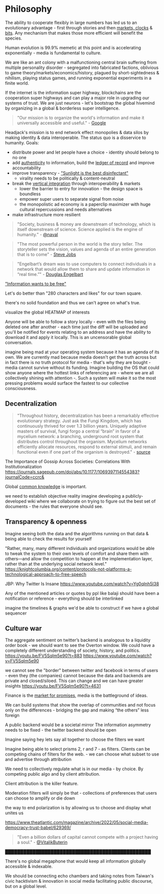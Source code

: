 # Philosophy

The ability to cooperate flexibly in large numbers has led us to an evolutionary advantage - first through stories and then [markets, clocks](https://www.ribbonfarm.com/2019/02/28/markets-are-eating-the-world/
) & [bits](https://a16z.com/2011/08/20/why-software-is-eating-the-world/). Any mechanism that makes those more efficient will benefit the species.

<!-- (borrowed from [Sreeram Kannan](https://youtu.be/DikrWN39Hts?t=106)) -->

Human evolution is 99.9% memetic at this point and is accelerating exponentially - media is fundamental to culture.

We are like an ant colony with a malfunctioning central brain suffering from multiple personality disorder - segregated into fabricated factions, oblivious to game theory/markets/economics/history, plagued by short-sightedness & nihilism, playing status games, and running exponential experiments in a finite world.



If the internet is the information super highway, blockchains are the cooperation super highways and can play a major role in upgrading our systems of trust. We are just neurons - let's bootstrap the global hivemind by organizing in a global & borderless super intelligence.





> "Our mission is to organize the world's information and make it universally accessible and useful." - [Google](https://about.google/)

Headjack's mission is to end network effect monopolies & data silos by making identity & data interoperable. The status quo is a disservice to humanity. Goals:

- distribute power and let people have a choice - identity should belong to no one
- add [authenticity](authenticity.md) to information, build the [ledger of record](https://twitter.com/balajis/status/1459140902144729088) and improve accountability
- improve transparency - ["Sunlight is the best disinfectant"](https://en.wiktionary.org/wiki/sunlight_is_the_best_disinfectant)
    - virality needs to be politically & content-neutral
- break the [vertical integration](problems.md#vertical-integration-vs-specialization--competition) through interoperability & markets
    - lower the barrier to entry for innovation - the design space is boundless
    - empower super users to separate signal from noise
    - the monopolistic ad economy is a paperclip maximizer with huge cultural repercussions and needs alternatives
- make infrastructure more resilient






> "Society, business & money are downstream of technology, which is itself downstream of science. Science applied is the engine of humanity." - [@naval](https://twitter.com/naval/status/790443306886926337)








> "The most powerful person in the world is the story teller. The storyteller sets the vision, values and agenda of an entire generation that is to come" - [Steve Jobs](http://jovanabanovic.com/2020/08/06/the-most-powerful-person-in-the-world-is-the-story-teller-the-storyteller-sets-the-vision-values-and-agenda-of-an-entire-generation-that-is-to-come-steve-jobs/)

> "Engelbart’s dream was to use computers to connect individuals in a network that would allow them to share and update information in “real time.”" - [Douglas Engelbart](https://www.britannica.com/biography/Douglas-Engelbart)

["Information wants to be free"](https://en.wikipedia.org/wiki/Information_wants_to_be_free)






Let's do better than "280 characters and likes" for our town square.








there's no solid foundation and thus we can't agree on what's true.




visualize the global HEATMAP of interests



Anyone will be able to follow a story locally - even with the files being deleted one after another - each time just the diff will be uploaded and you'll be notified for events relating to an address and have the ability to download it and apply it locally. This is an uncensorable global conversation.




imagine being mad at your operating system because it has an agenda of its own. We are currently mad because media doesn't get the truth across but in fact there is no truth protocol for media - that's why they are bought - media cannot survive without its funding. Imagine building the OS that could show anyone where the hottest links of referencing are - where we are all collectively shining with attention -. Such a system will make it so the most pressing problems would surface the fastest to our collective consciousness.






## Decentralization

> "Throughout history, decentralization has been a remarkably effective evolutionary strategy. Just ask the Fungi Kingdom, which has continuously thrived for over 1.3 billion years. Uniquely adaptive masters of survival, fungi forgo a central “brain” in favor of a mycelium network: a branching, underground root system that distributes control throughout the organism. Mycelium networks efficiently allocate resources, respond to external stimuli, and remain functional even if one part of the organism is destroyed." - [source](https://guide.getzion.com/inspiration-for-zion)

The Importance of Gossip Across Societies: Correlations With Institutionalization
https://journals.sagepub.com/doi/abs/10.1177/1069397114554383?journalCode=ccrc&

Global [common knowledge](https://en.wikipedia.org/wiki/Common_knowledge_(logic)) is important.


we need to establish objective reality
imagine developing a publicly-developed wiki where we collaborate on trying to figure out the best set of documents - the rules that everyone should see.

## Transparency & openness

Imagine seeing both the data and the algorithms running on that data & being able to check the results for yourself





<!-- 
> "If someone has the fight in them, I think a great step would be to start documenting the power structure. Build a GitHub repo of all the laws. Discover who wrote which part of each bill. Track the financial relationships and flow of money. Build a Wikipedia to document our oligarchs. Reverse engineer their schedules. Trace their lineage. Document the behaviors in real time, do not let the regime continue to hide."
https://geohot.github.io/blog/jekyll/update/2021/12/18/the-fourth-estate.html
 -->





"Rather, many, many different individuals and organizations would be able to tweak the system to their own levels of comfort and share them with others—and allow the competition to happen at the implementation layer, rather than at the underlying social network level."
https://knightcolumbia.org/content/protocols-not-platforms-a-technological-approach-to-free-speech









JBP: Why Twitter Is Insane
https://www.youtube.com/watch?v=Yg0qlnh5I38







Any of the mentioned articles or quotes by ppl like balaji should have been a notification or reference - everything should be interlinked
























imagine the timelines & graphs we'd be able to construct if we have a global sequencer




## Culture war




The aggregate sentiment on twitter’s backend is analogous to a liquidity order book - we should want to see the Overton window.
We could have a completely different understanding of society, history, and politics.
https://youtu.be/FV5SqIm5e90?t=883
https://www.youtube.com/watch?v=FV5SqIm5e90


we cannot see the "border" between twitter and facebook in terms of users - even they (the companies) cannot because the data and backends are private and closed/siloed. This can change and we can have greater insights
https://youtu.be/FV5SqIm5e90?t=4631

Finance is the [market for promises](https://anthonyleezhang.substack.com/p/the-market-for-promises), media is the battleground of ideas.

We can build systems that show the overlap of communities and not focus only on the differences - bridging the gap and making “the others” less foreign





A public backend would be a societal mirror
The information asymmetry needs to be fixed - the twitter backend should be open


Imagine saying hey lets say all together to choose the filters we want

Imagine being able to select prisms 2, r and 7 - as filters. Clients can be competing chains of filters for the web. - we can choose what subset to use and advertise through attribution

We need to collectively regulate what is in our media - by choice. By competing public algo and by client attribution.

Client attribution is the killer feature.




Moderation filters will simply be that - collections of preferences that users can choose to amplify or die down

the way to end polarization is by allowing us to choose and display what unites us







https://www.theatlantic.com/magazine/archive/2022/05/social-media-democracy-trust-babel/629369/



> "Even a billion dollars of capital cannot compete with a project having a soul." - [@VitalikButerin](https://vitalik.ca/general/2020/12/28/endnotes.html)





████████████████████████████████████████████████

There's no global megaphone that would keep all information globally accessible & indexable.


We should be connecting echo chambers and taking notes from Taiwan's civic hacktivism & innovation in social media facilitating public discourse, but on a global level.
